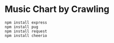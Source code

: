 # Music Chart by Crawling

    npm install express
    npm install pug
    npm install request
    npm install cheerio

